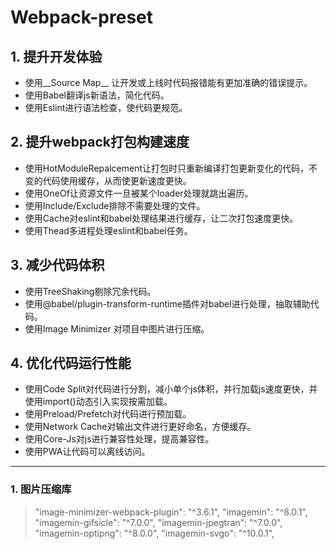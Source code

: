# __Webpack-preset__

## 1. 提升开发体验

- 使用__Source Map__ 让开发或上线时代码报错能有更加准确的错误提示。
- 使用Babel翻译js新语法，简化代码。
- 使用Eslint进行语法检查，使代码更规范。

## 2. 提升webpack打包构建速度

- 使用HotModuleRepalcement让打包时只重新编译打包更新变化的代码，不变的代码使用缓存，从而使更新速度更快。
- 使用OneOf让资源文件一旦被某个loader处理就跳出遍历。
- 使用Include/Exclude排除不需要处理的文件。
- 使用Cache对eslint和babel处理结果进行缓存，让二次打包速度更快。
- 使用Thead多进程处理eslint和babel任务。

## 3. 减少代码体积

- 使用TreeShaking剔除冗余代码。
- 使用@babel/plugin-transform-runtime插件对babel进行处理，抽取辅助代码。
- 使用Image Minimizer 对项目中图片进行压缩。

## 4. 优化代码运行性能

- 使用Code Split对代码进行分割，减小单个js体积，并行加载js速度更快，并使用import()动态引入实现按需加载。
- 使用Preload/Prefetch对代码进行预加载。
- 使用Network Cache对输出文件进行更好命名，方便缓存。
- 使用Core-Js对js进行兼容性处理，提高兼容性。
- 使用PWA让代码可以离线访问。

---

### 1. 图片压缩库
> "image-minimizer-webpack-plugin": "^3.6.1",
    "imagemin": "^8.0.1",
    "imagemin-gifsicle": "^7.0.0",
    "imagemin-jpegtran": "^7.0.0",
    "imagemin-optipng": "^8.0.0",
    "imagemin-svgo": "^10.0.1",